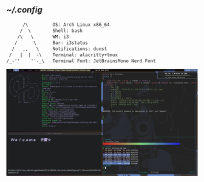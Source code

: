 ## *~/.config*
```
      /\         OS: Arch Linux x86_64
     /  \        Shell: bash
    /\   \       WM: i3
   /      \      Bar: i3status
  /   ,,   \     Notifications: dunst
 /   |  |  -\    Terminal: alacritty+tmux
/_-''    ''-_\   Terminal Font: JetBrainsMono Nerd Font 
```

![Screenshot](screenshot.jpg)
